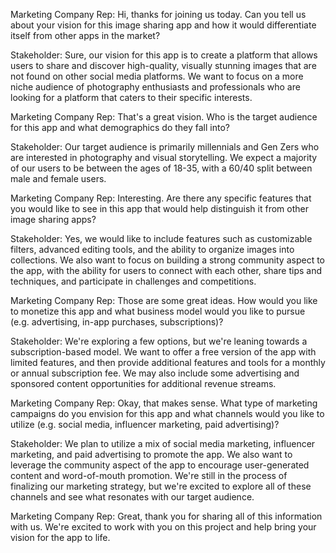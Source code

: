 Marketing Company Rep: Hi, thanks for joining us today. Can you tell us about your vision for this image sharing app and how it would differentiate itself from other apps in the market?

Stakeholder: Sure, our vision for this app is to create a platform that allows users to share and discover high-quality, visually stunning images that are not found on other social media platforms. We want to focus on a more niche audience of photography enthusiasts and professionals who are looking for a platform that caters to their specific interests.

Marketing Company Rep: That's a great vision. Who is the target audience for this app and what demographics do they fall into?

Stakeholder: Our target audience is primarily millennials and Gen Zers who are interested in photography and visual storytelling. We expect a majority of our users to be between the ages of 18-35, with a 60/40 split between male and female users.

Marketing Company Rep: Interesting. Are there any specific features that you would like to see in this app that would help distinguish it from other image sharing apps?

Stakeholder: Yes, we would like to include features such as customizable filters, advanced editing tools, and the ability to organize images into collections. We also want to focus on building a strong community aspect to the app, with the ability for users to connect with each other, share tips and techniques, and participate in challenges and competitions.

Marketing Company Rep: Those are some great ideas. How would you like to monetize this app and what business model would you like to pursue (e.g. advertising, in-app purchases, subscriptions)?

Stakeholder: We're exploring a few options, but we're leaning towards a subscription-based model. We want to offer a free version of the app with limited features, and then provide additional features and tools for a monthly or annual subscription fee. We may also include some advertising and sponsored content opportunities for additional revenue streams.

Marketing Company Rep: Okay, that makes sense. What type of marketing campaigns do you envision for this app and what channels would you like to utilize (e.g. social media, influencer marketing, paid advertising)?

Stakeholder: We plan to utilize a mix of social media marketing, influencer marketing, and paid advertising to promote the app. We also want to leverage the community aspect of the app to encourage user-generated content and word-of-mouth promotion. We're still in the process of finalizing our marketing strategy, but we're excited to explore all of these channels and see what resonates with our target audience.

Marketing Company Rep: Great, thank you for sharing all of this information with us. We're excited to work with you on this project and help bring your vision for the app to life.